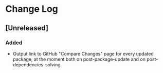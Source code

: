 # Change Log

## [Unreleased]

### Added
- Output link to GitHub "Compare Changes" page for every updated package, at the moment both on post-package-update and
  on post-dependencies-solving.
